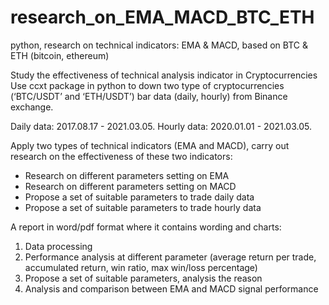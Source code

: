 # research_on_EMA_MACD_BTC_ETH
python, research on technical indicators: EMA &amp; MACD, based on BTC &amp; ETH (bitcoin, ethereum)

Study the effectiveness of technical analysis indicator in Cryptocurrencies
Use ccxt package in python to down two type of cryptocurrencies (‘BTC/USDT’ and ‘ETH/USDT’) bar data (daily, hourly) from Binance exchange.

Daily data: 2017.08.17 - 2021.03.05.
Hourly data: 2020.01.01 - 2021.03.05.

Apply two types of technical indicators (EMA and MACD), carry out research on the effectiveness of these two indicators:
- Research on different parameters setting on EMA
- Research on different parameters setting on MACD
- Propose a set of suitable parameters to trade daily data
- Propose a set of suitable parameters to trade hourly data

A report in word/pdf format where it contains wording and charts:
1. Data processing
2. Performance analysis at different parameter (average return per trade, accumulated return, win ratio, max win/loss percentage)
3. Propose a set of suitable parameters, analysis the reason
4. Analysis and comparison between EMA and MACD signal performance
